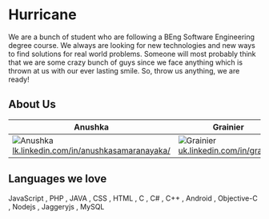 
# Hurricane

We are a bunch of student who are following a BEng Software Engineering degree course.
We always are looking for new technologies and new ways to find solutions for real world problems.
Someone will most probably think that we are some crazy bunch of guys since we face anything which is thrown at us with our ever lasting smile. So, throw us anything, we are ready!

## About Us

| Anushka | Grainier | Praminda | Yehan
|--- |--- |--- |---
| ![Anushka](https://avatars3.githubusercontent.com/u/2684554?v=3&s=460) [lk.linkedin.com/in/anushkasamaranayaka/](lk.linkedin.com/in/anushkasamaranayaka/)| ![Grainier](https://avatars1.githubusercontent.com/u/3824254?v=3&s=460)[uk.linkedin.com/in/grainier](uk.linkedin.com/in/grainier) | ![Praminda](https://avatars2.githubusercontent.com/u/2655553?v=3&s=460) [lk.linkedin.com/in/praminda](lk.linkedin.com/in/praminda)| ![Yehan](https://avatars3.githubusercontent.com/u/2751847?v=3&s=460) [lk.linkedin.com/in/yehancha](lk.linkedin.com/in/yehancha)|


## Languages we love
JavaScript , PHP , JAVA , CSS , HTML , C , C# , C++ , Android , Objective-C , Nodejs , Jaggeryjs , MySQL 

